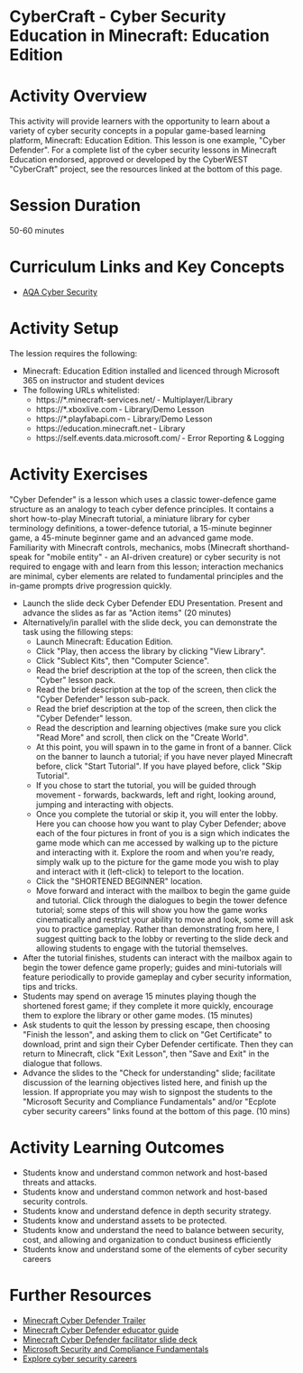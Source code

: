 
# **CyberCraft - Cyber Security Education in Minecraft: Education Edition**

# Activity Overview
This activity will provide learners with the opportunity to learn about a variety of cyber security concepts in a popular game-based learning platform, Minecraft: Education Edition.
This lesson is one example, "Cyber Defender". For a complete list of the cyber security lessons in Minecraft Education endorsed, approved or developed by the CyberWEST "CyberCraft" project, see the resources linked at the bottom of this page.
# Session Duration
50-60 minutes

# Curriculum Links and Key Concepts
* [AQA Cyber Security](https://www.aqa.org.uk/subjects/computer-science-and-it/gcse/computer-science-8525/subject-content#Cyber_security)

# Activity Setup
<p>The lession requires the following:

<ul> 
<li>Minecraft: Education Edition installed and licenced through Microsoft 365 on instructor and student devices
<li>The following URLs whitelisted: 
  <ul>
  <li>https://*.minecraft-services.net/ - Multiplayer/Library  
  <li>https://*.xboxlive.com - Library/Demo Lesson
  <li>https://*.playfabapi.com - Library/Demo Lesson  
  <li>https://education.minecraft.net - Library  
  <li>https://self.events.data.microsoft.com/ - Error Reporting & Logging 
  </ul>
</ul>
</p>

# Activity Exercises
"Cyber Defender" is a lesson which uses a classic tower-defence game structure as an analogy to teach cyber defence principles. It contains a short how-to-play Minecraft tutorial, a miniature library for cyber terminology definitions, a tower-defence tutorial, a 15-minute beginner game, a 45-minute beginner game and an advanced game mode. Familiarity with Minecraft controls, mechanics, mobs (Minecraft shorthand-speak for "mobile entity" - an AI-driven creature) or cyber security is not required to engage with and learn from this lesson; interaction mechanics are minimal, cyber elements are related to fundamental principles and the in-game prompts drive progression quickly.

<ul>
<li> Launch the slide deck Cyber Defender EDU Presentation. Present and advance the slides as far as "Action items" (20 minutes)
<li> Alternatively/in parallel with the slide deck, you can demonstrate the task using the fillowing steps:
  <ul>
    <li> Launch Minecraft: Education Edition.
  <li> Click "Play, then access the library by clicking "View Library".
  <li> Click "Sublect Kits", then "Computer Science".
  <li> Read the brief description at the top of the screen, then click the "Cyber" lesson pack.
  <li> Read the brief description at the top of the screen, then click the "Cyber Defender" lesson sub-pack.
  <li> Read the brief description at the top of the screen, then click the "Cyber Defender" lesson.
  <li> Read the description and learning objectives (make sure you click "Read More" and scroll, then click on the "Create World".
  <li> At this point, you will spawn in to the game in front of a banner. Click on the banner to launch a tutorial; if you have never played Minecraft before, click "Start Tutorial". If you have played before, click "Skip Tutorial".
  <li> If you chose to start the tutorial, you will be guided through movement - forwards, backwards, left and right, looking around, jumping and interacting with objects.
  <li> Once you complete the tutorial or skip it, you will enter the lobby. Here you can choose how you want to play Cyber Defender; above each of the four pictures in front of you is a sign which indicates the game mode which can me accessed by walking up to the   picture and interacting with it. Explore the room and when you're ready, simply walk up to the picture for the game mode you wish to play and interact with it (left-click) to teleport to the location.
  <li> Click the "SHORTENED BEGINNER" location.
  <li> Move forward and interact with the mailbox to begin the game guide and tutorial. Click through the dialogues to begin the tower defence tutorial; some steps of this will show you how the game works cinematically and restrict your ability to move and look, some will ask you to practice gameplay. Rather than demonstrating from here, I suggest quitting back to the lobby or reverting to the slide deck and allowing students to engage with the tutorial themselves.
  </ul>
<li> After the tutorial finishes, students can interact with the mailbox again to begin the tower defence game properly; guides and mini-tutorials will feature periodically to provide gameplay and cyber security information, tips and tricks.
<li> Students may spend on average 15 minutes playing though the shortened forest game; if they complete it more quickly, encourage them to explore the library or other game modes. (15 minutes)
<li> Ask students to quit the lesson by pressing escape, then choosing "Finish the lesson", and asking them to click on "Get Certificate" to download, print and sign their Cyber Defender certificate. Then they can return to Minecraft, click "Exit Lesson", then "Save and Exit" in the dialogue that follows.
<li> Advance the slides to the "Check for understanding" slide; facilitate discussion of the learning objectives listed here, and finish up the lession. If appropriate you may wish to signpost the students to the "Microsoft Security and Compliance Fundamentals" and/or "Ecplote cyber security careers" links found at the bottom of this page. (10 mins)
</ul> 
<p>


# Activity Learning Outcomes
<ul>
<li> Students know and understand common network and host-based threats and attacks.
<li> Students know and understand common network and host-based security controls.
<li> Students know and understand defence in depth security strategy.
<li> Students know and understand assets to be protected.
<li> Students know and understand the need to balance between security, cost, and allowing and organization to conduct business efficiently
<li> Students know and understand some of the elements of cyber security careers
</ul>

# Further Resources

* [Minecraft Cyber Defender Trailer](https://www.youtube.com/watch?v=WXemR_xwZxk)
* [Minecraft Cyber Defender educator guide](https://education.minecraft.net/lessonsupportfiles/1668249737719395-Cyber%20Defender_EDU%20Guide_FINAL_09.22.23.docx)
* [Minecraft Cyber Defender facilitator slide deck](https://education.minecraft.net/lessonsupportfiles/3526632476164451-Cyber%20Defender_EDU%20Presentation_Draft%203_09.05.23.pptx)
* [Microsoft Security and Compliance Fundamentals](https://learn.microsoft.com/en-us/training/paths/describe-concepts-of-security-compliance-identity/)
* [Explore cyber security careers](https://learn.microsoft.com/en-us/training/modules/cybersecurity-careers-minecraft-education-cyber-defender/)
</ul>
